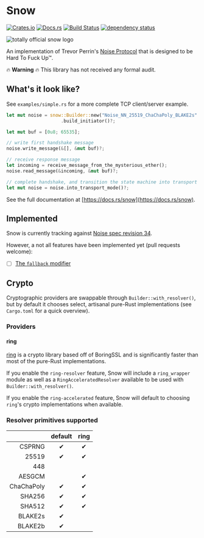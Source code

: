 # Snow

[![Crates.io](https://img.shields.io/crates/v/snow.svg)](https://crates.io/crates/snow)
[![Docs.rs](https://docs.rs/snow/badge.svg)](https://docs.rs/snow)
[![Build Status](https://travis-ci.org/mcginty/snow.svg?branch=master)](https://travis-ci.org/mcginty/snow)
[![dependency status](https://deps.rs/repo/github/mcginty/snow/status.svg)](https://deps.rs/repo/github/mcginty/snow)

![totally official snow logo](https://i.imgur.com/gFgvo49.jpg?1)

An implementation of Trevor Perrin's [Noise Protocol](https://noiseprotocol.org/) that is designed to be
Hard To Fuck Up™.

🔥 **Warning** 🔥 This library has not received any formal audit.

## What's it look like?
See `examples/simple.rs` for a more complete TCP client/server example.

```rust
let mut noise = snow::Builder::new("Noise_NN_25519_ChaChaPoly_BLAKE2s".parse()?)
                    .build_initiator()?;

let mut buf = [0u8; 65535];

// write first handshake message
noise.write_message(&[], &mut buf)?;

// receive response message
let incoming = receive_message_from_the_mysterious_ether();
noise.read_message(&incoming, &mut buf)?;

// complete handshake, and transition the state machine into transport mode
let mut noise = noise.into_transport_mode()?;
```

See the full documentation at [https://docs.rs/snow](https://docs.rs/snow).


## Implemented

Snow is currently tracking against [Noise spec revision 34](https://noiseprotocol.org/noise_rev34.html).

However, a not all features have been implemented yet (pull requests welcome):

- [ ] [The `fallback` modifier](https://noiseprotocol.org/noise_rev34.html#the-fallback-modifier)

## Crypto
Cryptographic providers are swappable through `Builder::with_resolver()`, but by default it chooses select, artisanal
pure-Rust implementations (see `Cargo.toml` for a quick overview).

### Providers

#### ring

[ring](https://github.com/briansmith/ring) is a crypto library based off of BoringSSL and is significantly faster than most of the pure-Rust implementations.

If you enable the `ring-resolver` feature, Snow will include a `ring_wrapper` module as well as a `RingAcceleratedResolver` available to be used with `Builder::with_resolver()`.

If you enable the `ring-accelerated` feature, Snow will default to choosing `ring`'s crypto implementations when available.

### Resolver primitives supported

|            | default | ring |
|-----------:|:-------:|:----:|
| CSPRNG     | ✔       | ✔    |
| 25519      | ✔       | ✔    |
| 448        |         |      |
| AESGCM     |         | ✔    |
| ChaChaPoly | ✔       | ✔    |
| SHA256     | ✔       | ✔    |
| SHA512     | ✔       | ✔    |
| BLAKE2s    | ✔       |      |
| BLAKE2b    | ✔       |      |

